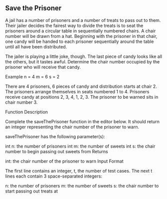 ## Save the Prisoner

A jail has a number of prisoners and a number of treats to pass out to them. Their jailer decides the fairest way to divide the treats is to seat the prisoners around a circular table in sequentially numbered chairs. A chair number will be drawn from a hat. Beginning with the prisoner in that chair, one candy will be handed to each prisoner sequentially around the table until all have been distributed.

The jailer is playing a little joke, though. The last piece of candy looks like all the others, but it tastes awful. Determine the chair number occupied by the prisoner who will receive that candy.

Example
n = 4
m = 6
s = 2


There are 4 prisoners, 6 pieces of candy and distribution starts at chair 2. The prisoners arrange themselves in seats numbered 1 to 4. Prisoners receive candy at positions 2, 3, 4, 1, 2, 3. The prisoner to be warned sits in chair number 3.

Function Description

Complete the saveThePrisoner function in the editor below. It should return an integer representing the chair number of the prisoner to warn.

saveThePrisoner has the following parameter(s):

int n: the number of prisoners
int m: the number of sweets
int s: the chair number to begin passing out sweets from
Returns

int: the chair number of the prisoner to warn
Input Format

The first line contains an integer, t, the number of test cases.
The next t lines each contain 3 space-separated integers:

n: the number of prisoners
m: the number of sweets
s: the chair number to start passing out treats at